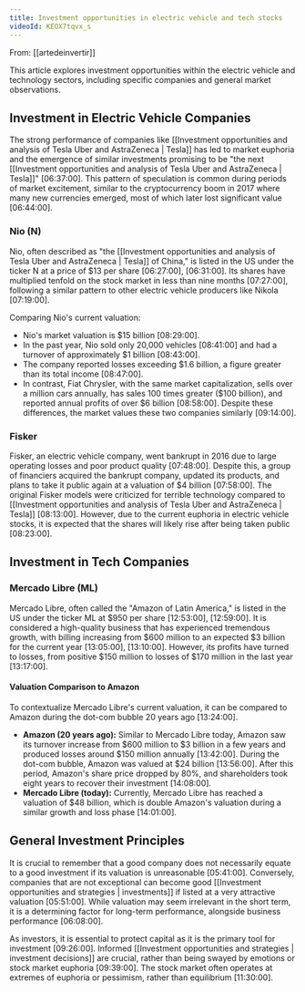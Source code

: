 ```yaml
---
title: Investment opportunities in electric vehicle and tech stocks
videoId: KEOX7tqvx_s
---
```


From: [[artedeinvertir]] <br/> 

This article explores investment opportunities within the electric vehicle and technology sectors, including specific companies and general market observations.

## Investment in Electric Vehicle Companies

The strong performance of companies like [[Investment opportunities and analysis of Tesla Uber and AstraZeneca | Tesla]] has led to market euphoria and the emergence of similar investments promising to be "the next [[Investment opportunities and analysis of Tesla Uber and AstraZeneca | Tesla]]" <a class="yt-timestamp" data-t="06:37:00">[06:37:00]</a>. This pattern of speculation is common during periods of market excitement, similar to the cryptocurrency boom in 2017 where many new currencies emerged, most of which later lost significant value <a class="yt-timestamp" data-t="06:44:00">[06:44:00]</a>.

### Nio (N)

Nio, often described as "the [[Investment opportunities and analysis of Tesla Uber and AstraZeneca | Tesla]] of China," is listed in the US under the ticker N at a price of $13 per share <a class="yt-timestamp" data-t="06:27:00">[06:27:00]</a>, <a class="yt-timestamp" data-t="06:31:00">[06:31:00]</a>.
Its shares have multiplied tenfold on the stock market in less than nine months <a class="yt-timestamp" data-t="07:27:00">[07:27:00]</a>, following a similar pattern to other electric vehicle producers like Nikola <a class="yt-timestamp" data-t="07:19:00">[07:19:00]</a>.

Comparing Nio's current valuation:
*   Nio's market valuation is $15 billion <a class="yt-timestamp" data-t="08:29:00">[08:29:00]</a>.
*   In the past year, Nio sold only 20,000 vehicles <a class="yt-timestamp" data-t="08:41:00">[08:41:00]</a> and had a turnover of approximately $1 billion <a class="yt-timestamp" data-t="08:43:00">[08:43:00]</a>.
*   The company reported losses exceeding $1.6 billion, a figure greater than its total income <a class="yt-timestamp" data-t="08:47:00">[08:47:00]</a>.
*   In contrast, Fiat Chrysler, with the same market capitalization, sells over a million cars annually, has sales 100 times greater ($100 billion), and reported annual profits of over $6 billion <a class="yt-timestamp" data-t="08:58:00">[08:58:00]</a>. Despite these differences, the market values these two companies similarly <a class="yt-timestamp" data-t="09:14:00">[09:14:00]</a>.

### Fisker

Fisker, an electric vehicle company, went bankrupt in 2016 due to large operating losses and poor product quality <a class="yt-timestamp" data-t="07:48:00">[07:48:00]</a>. Despite this, a group of financiers acquired the bankrupt company, updated its products, and plans to take it public again at a valuation of $4 billion <a class="yt-timestamp" data-t="07:58:00">[07:58:00]</a>. The original Fisker models were criticized for terrible technology compared to [[Investment opportunities and analysis of Tesla Uber and AstraZeneca | Tesla]] <a class="yt-timestamp" data-t="08:13:00">[08:13:00]</a>. However, due to the current euphoria in electric vehicle stocks, it is expected that the shares will likely rise after being taken public <a class="yt-timestamp" data-t="08:23:00">[08:23:00]</a>.

## Investment in Tech Companies

### Mercado Libre (ML)

Mercado Libre, often called the "Amazon of Latin America," is listed in the US under the ticker ML at $950 per share <a class="yt-timestamp" data-t="12:53:00">[12:53:00]</a>, <a class="yt-timestamp" data-t="12:59:00">[12:59:00]</a>. It is considered a high-quality business that has experienced tremendous growth, with billing increasing from $600 million to an expected $3 billion for the current year <a class="yt-timestamp" data-t="13:05:00">[13:05:00]</a>, <a class="yt-timestamp" data-t="13:10:00">[13:10:00]</a>. However, its profits have turned to losses, from positive $150 million to losses of $170 million in the last year <a class="yt-timestamp" data-t="13:17:00">[13:17:00]</a>.

#### Valuation Comparison to Amazon

To contextualize Mercado Libre's current valuation, it can be compared to Amazon during the dot-com bubble 20 years ago <a class="yt-timestamp" data-t="13:24:00">[13:24:00]</a>.
*   **Amazon (20 years ago):** Similar to Mercado Libre today, Amazon saw its turnover increase from $600 million to $3 billion in a few years and produced losses around $150 million annually <a class="yt-timestamp" data-t="13:42:00">[13:42:00]</a>. During the dot-com bubble, Amazon was valued at $24 billion <a class="yt-timestamp" data-t="13:56:00">[13:56:00]</a>. After this period, Amazon's share price dropped by 80%, and shareholders took eight years to recover their investment <a class="yt-timestamp" data-t="14:08:00">[14:08:00]</a>.
*   **Mercado Libre (today):** Currently, Mercado Libre has reached a valuation of $48 billion, which is double Amazon's valuation during a similar growth and loss phase <a class="yt-timestamp" data-t="14:01:00">[14:01:00]</a>.

## General Investment Principles

It is crucial to remember that a good company does not necessarily equate to a good investment if its valuation is unreasonable <a class="yt-timestamp" data-t="05:41:00">[05:41:00]</a>. Conversely, companies that are not exceptional can become good [[Investment opportunities and strategies | investments]] if listed at a very attractive valuation <a class="yt-timestamp" data-t="05:51:00">[05:51:00]</a>. While valuation may seem irrelevant in the short term, it is a determining factor for long-term performance, alongside business performance <a class="yt-timestamp" data-t="06:08:00">[06:08:00]</a>.

As investors, it is essential to protect capital as it is the primary tool for investment <a class="yt-timestamp" data-t="09:26:00">[09:26:00]</a>. Informed [[Investment opportunities and strategies | investment decisions]] are crucial, rather than being swayed by emotions or stock market euphoria <a class="yt-timestamp" data-t="09:39:00">[09:39:00]</a>. The stock market often operates at extremes of euphoria or pessimism, rather than equilibrium <a class="yt-timestamp" data-t="11:30:00">[11:30:00]</a>.
